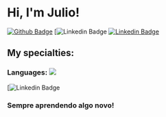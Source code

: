 # Hi, I'm Julio!

[![Github Badge](https://img.shields.io/badge/-Github-000?style=flat-square&logo=Github&logoColor=white&link=https://github.com/JPastore360)](https://github.com/JPastore360)
[![Linkedin Badge](https://img.shields.io/badge/Facebook-1877F2?style=for-the-badge&logo=facebook&logoColor=white=https://www.facebook.com/JulioPastore360)
[![Linkedin Badge](https://img.shields.io/badge/-LinkedIn-blue?style=flat-square&logo=Linkedin&logoColor=white&link=https://www.linkedin.com/in/julio-pastore/-494677b8/)](https://www.linkedin.com/in/julio-pastore/-494677b8/)
## My specialties:
### Languages: <img src="https://img.shields.io/badge/Python-3776AB?&style=for-the-badge&logo=python&logoColor=white"/>
[![Linkedin Badge](https://img.shields.io/badge/Facebook-1877F2?style=for-the-badge&logo=facebook&logoColor=white=https://www.facebook.com/JulioPastore360)

###  Sempre aprendendo algo novo!
